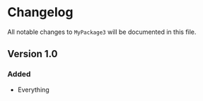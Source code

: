 # Changelog

All notable changes to `MyPackage3` will be documented in this file.

## Version 1.0

### Added
- Everything
